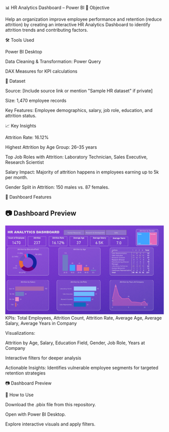📊 HR Analytics Dashboard – Power BI
🎯 Objective

Help an organization improve employee performance and retention (reduce attrition) by creating an interactive HR Analytics Dashboard to identify attrition trends and contributing factors.

🛠 Tools Used

Power BI Desktop

Data Cleaning & Transformation: Power Query

DAX Measures for KPI calculations

📂 Dataset

Source: [Include source link or mention "Sample HR dataset" if private]

Size: 1,470 employee records

Key Features: Employee demographics, salary, job role, education, and attrition status.

📈 Key Insights

Attrition Rate: 16.12%

Highest Attrition by Age Group: 26–35 years

Top Job Roles with Attrition: Laboratory Technician, Sales Executive, Research Scientist

Salary Impact: Majority of attrition happens in employees earning up to 5k per month.

Gender Split in Attrition: 150 males vs. 87 females.

📌 Dashboard Features
## 📷 Dashboard Preview
![HR Analytics Dashboard](dashboard.png)
KPIs: Total Employees, Attrition Count, Attrition Rate, Average Age, Average Salary, Average Years in Company

Visualizations:

Attrition by Age, Salary, Education Field, Gender, Job Role, Years at Company

Interactive filters for deeper analysis

Actionable Insights: Identifies vulnerable employee segments for targeted retention strategies

📷 Dashboard Preview

🚀 How to Use

Download the .pbix file from this repository.

Open with Power BI Desktop.

Explore interactive visuals and apply filters.